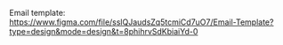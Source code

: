 Email template: https://www.figma.com/file/sslQJaudsZq5tcmiCd7uO7/Email-Template?type=design&mode=design&t=8phihrvSdKbiaiYd-0
